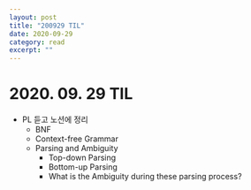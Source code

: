 ```yaml
---
layout: post
title: "200929 TIL" 
date: 2020-09-29
category: read 
excerpt: ""
---
```


# 2020. 09. 29 TIL

* PL 듣고 노션에 정리
  * BNF
  * Context-free Grammar
  * Parsing and Ambiguity
    - Top-down Parsing
    - Bottom-up Parsing
    - What is the Ambiguity during these parsing process?
  